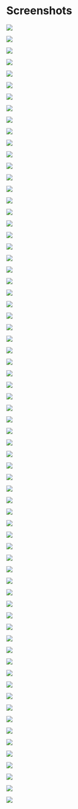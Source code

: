 # Screenshots

![](20230109_3.png)

![](20230109_2.png)

![](20230109_1.png)

![](20230108_2.png)

![](20230108_1.png)

![](20230106_2.png)

![](20230106_1.png)

![](20230105_4.png)

![](20230105_3.png)

![](20230105_2.png)

![](20230105_1.png)

![](20230104_1.png)

![](20230103_4.png)

![](20230103_3.png)

![](20230103_2.png)

![](20230103_1.png)

![](20230101_1.png)

![](20221231_1.png)

![](20221224_1.png)

![](20220816_1.png)

![](20220812_1.png)

![](20220811_4.png)

![](20220811_3.png)

![](20220811_2.png)

![](20220811_1.png)

![](20220808_1.png)

![](20220807_1.png)

![](20220804_1.png)

![](20220802_1.png)

![](20220801_4.png)

![](20220801_3.png)

![](20220801_2.png)

![](20220801_1.png)

![](20220729_2.png)

![](20220729_1.png)

![](20220728_2.png)

![](20220728_1.png)

![](20220727_3.png)

![](20220727_2.png)

![](20220727_1.png)

![](20220724_2.png)

![](20220724_1.png)

![](20220721_2.png)

![](20220721_1.png)

![](20220720_1.png)

![](20220718_3.png)

![](20220718_2.png)

![](20220718_1.png)

![](20220717_1.png)

![](20220716_1.png)

![](20220715_1.png)

![](20220714_4.png)

![](20220714_3.png)

![](20220714_2.png)

![](20220714_1.png)

![](20220713_3.png)

![](20220713_2.png)

![](20220713_1.png)

![](20220712_6.png)

![](20220712_5.png)

![](20220712_4.png)

![](20220712_3.png)

![](20220712_2.png)

![](20220712_1.png)

![](20220711_4.png)

![](20220711_3.png)

![](20220711_2.png)

![](20220711_1.png)

